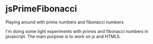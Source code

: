 jsPrimeFibonacci
================

Playing around with prime numbers and fibonacci numbers


I'm doing some light experiments with primes and fibonacci numbers in javascript.  The main purpose is to work on js and HTML5.
